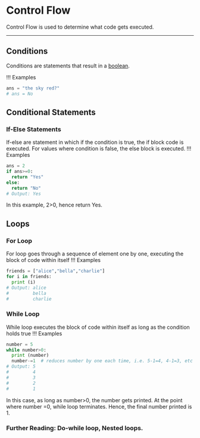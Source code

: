 # Control Flow

Control Flow is used to determine what code gets executed.

---

## Conditions

Conditions are statements that result in a [boolean](./variables.md#boolean).

!!! Examples
``` python
ans = "the sky red?"
# ans = No
```

## Conditional Statements
### If-Else Statements
If-else are statement in which if the condition is true, the if block code is executed.
For values where condition is false, the else block is executed.
!!! Examples
``` python
ans = 2
if ans>=0:
  return "Yes"
else:
  return "No"
# Output: Yes
```
In this example, 2>0, hence return Yes.

## Loops
### For Loop
For loop goes through a sequence of element one by one, executing the block of code within itself
!!! Examples
``` python
friends = ["alice","bella","charlie"]
for i in friends:
  print (i)
# Output: alice
#         bella
#         charlie
```

### While Loop
While loop executes the block of code within itself as long as the condition holds true
!!! Examples
``` python
number = 5
while number>0: 
  print (number)
  number-=1  # reduces number by one each time, i.e. 5-1=4, 4-1=3, etc
# Output: 5
#         4
#         3
#         2
#         1

```
In this case, as long as number>0, the number gets printed.
At the point where number =0, while loop terminates. 
Hence, the final number printed is 1.

### Further Reading: Do-while loop, Nested loops.


